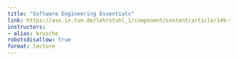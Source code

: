 ```yaml
---
title: "Software Engineering Essentials"
link: https://ase.in.tum.de/lehrstuhl_1/component/content/article/149-teaching/wt2021/1139-seecx-winter20-21?Itemid=115
instructors:
- alias: krusche
robotsdisallow: true
format: lecture
---
```

